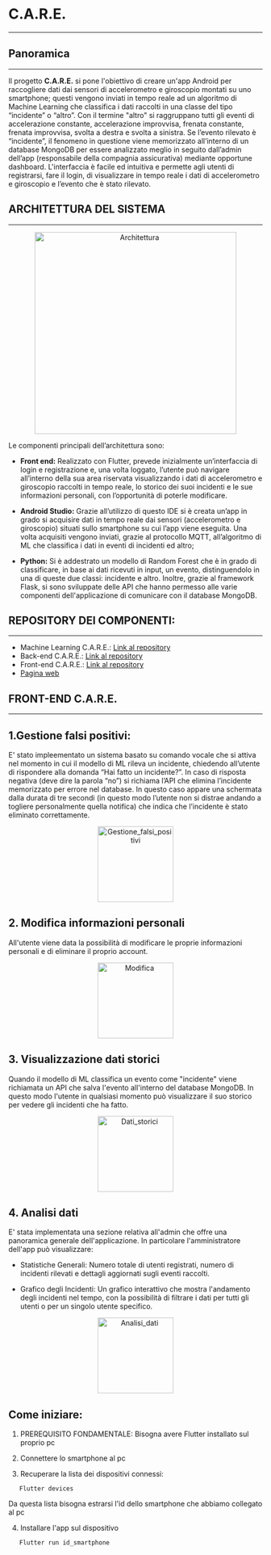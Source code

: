 # C.A.R.E. 
- - -

## Panoramica
- - -


Il progetto __C.A.R.E.__ si pone l'obiettivo di creare un'app Android per raccogliere dati dai sensori di accelerometro e giroscopio montati su uno smartphone; questi vengono inviati in tempo reale ad un algoritmo di Machine Learning che classifica i dati raccolti in una classe del tipo “incidente” o “altro”. Con il termine "altro" si raggruppano tutti gli eventi di accelerazione constante, accelerazione improvvisa, frenata constante, frenata improvvisa, svolta a destra e svolta a sinistra. Se l’evento rilevato è “incidente”, il fenomeno in questione viene memorizzato all’interno di un database MongoDB per essere analizzato meglio in seguito dall’admin dell’app (responsabile della compagnia assicurativa) mediante opportune dashboard.
L'interfaccia è facile ed intuitiva e permette agli utenti di registrarsi, fare il login, di visualizzare in tempo reale i dati di accelerometro e giroscopio e l’evento che è stato rilevato. 

## ARCHITETTURA DEL SISTEMA
- - -

<div align="center">
  <img src="https://i.ibb.co/9tbRGK7/architettura.jpg" alt="Architettura" width="400"/>
</div>



Le componenti principali dell’architettura sono: 

-	__Front end:__ Realizzato con Flutter, prevede inizialmente un’interfaccia di login e registrazione e, una volta loggato, l’utente può navigare all’interno della sua area riservata visualizzando i dati di accelerometro e giroscopio raccolti in tempo reale, lo storico dei suoi incidenti e le sue informazioni personali, con l’opportunità di poterle modificare. 

-	__Android Studio:__ Grazie all’utilizzo di questo IDE si è creata un’app in grado si acquisire dati in tempo reale dai sensori (accelerometro e giroscopio) situati sullo smartphone su cui l’app viene eseguita.
	Una volta acquisiti vengono inviati, grazie al protocollo MQTT, all’algoritmo di ML che classifica i dati in eventi di incidenti ed altro;

-	__Python:__ Si è addestrato un modello di Random Forest che è in grado di classificare, in base ai dati ricevuti in input, un evento, distinguendolo in una di queste due classi: incidente e altro.
Inoltre, grazie al framework Flask, si sono sviluppate delle API che hanno permesso alle varie componenti dell'applicazione di comunicare con il database MongoDB.


## REPOSITORY DEI COMPONENTI:
- - -
- Machine Learning C.A.R.E.: [Link al repository][git-repo-url1]
- Back-end C.A.R.E.: [Link al repository][git-repo-url2]
- Front-end C.A.R.E.: [Link al repository][git-repo-url3]
- [Pagina web][link_pagina_web]

## FRONT-END C.A.R.E.
- - -

## 1.Gestione falsi positivi:

E' stato impleementato un sistema basato su comando vocale che si attiva nel momento in cui il modello di ML rileva un incidente, chiedendo all’utente di rispondere alla domanda “Hai fatto un incidente?”. In caso di risposta negativa (deve dire la parola “no”) si richiama l’API che elimina l’incidente memorizzato per errore nel database. In questo caso appare una schermata dalla durata di tre secondi (in questo modo l’utente non si distrae andando a togliere personalmente quella notifica) che indica che l’incidente è stato eliminato correttamente.

<div align="center">
  <img src="https://i.ibb.co/mqDwJdQ/Immagine-Whats-App-2024-11-13-ore-19-31-53-0d17bd53.jpg" alt="Gestione_falsi_positivi" width="150"/>
</div>


## 2. Modifica informazioni personali
All'utente viene data la possibilità di modificare le proprie informazioni personali e di eliminare il proprio account.

<div align="center">
  <img src="https://i.ibb.co/s9RS9GD/Immagine-Whats-App-2024-11-13-ore-19-33-35-6386fa61.jpg" alt="Modifica" width="150"/>
</div>


## 3. Visualizzazione dati storici
Quando il modello di ML classifica un evento come "incidente" viene richiamata un API che salva l'evento all'interno del database MongoDB. In questo modo l'utente in qualsiasi momento può visualizzare il suo storico per vedere gli incidenti che ha fatto.

<div align="center">
  <img src="https://i.ibb.co/Nm9VXtV/Immagine-Whats-App-2024-11-13-ore-19-32-54-ad4c1f9e.jpg" alt="Dati_storici" width="150"/>
</div>


## 4. Analisi dati
E' stata implementata una sezione relativa all'admin che offre una panoramica generale dell'applicazione.
In particolare l'amministratore dell'app può visualizzare:

- Statistiche Generali: Numero totale di utenti registrati, numero di incidenti rilevati e dettagli aggiornati sugli eventi raccolti.


- Grafico degli Incidenti: Un grafico interattivo che mostra l'andamento degli incidenti nel tempo, con la possibilità di filtrare i dati per tutti gli utenti o per un singolo utente specifico.

<div align="center">
  <img src="https://i.ibb.co/sbhTzfX/Immagine-Whats-App-2024-11-13-ore-19-32-34-9c91ffa9.jpg" alt="Analisi_dati" width="150"/>
</div>


## Come iniziare:

1. PREREQUISITO FONDAMENTALE: Bisogna avere Flutter installato sul proprio pc


2. Connettere lo smartphone al pc 


3. Recuperare la lista dei dispositivi connessi:
 ```
    Flutter devices
 ```
Da questa lista bisogna estrarsi l'id dello smartphone che abbiamo collegato al pc

4. Installare l'app sul dispositivo
 ```
    Flutter run id_smartphone
 ```


   [git-repo-url1]: <https://github.com/UniSalento-IDALab-IoTCourse-2023-2024/wot-Sistema-intelligente-per-riconoscere-urti-Machine-Learning>
   
   [git-repo-url2]: <https://github.com/UniSalento-IDALab-IoTCourse-2023-2024/wot-Sistema-intelligente-per-riconoscere-urti-Backend>
    
   [git-repo-url3]: <https://github.com/UniSalento-IDALab-IoTCourse-2023-2024/wot-Sistema-intelligente-per-riconoscere-urti-Frontend>
   
   [link_pagina_web]: <https://unisalento-idalab-iotcourse-2023-2024.github.io/wot-project-presentation-Schirinzi-Paglialonga/>
